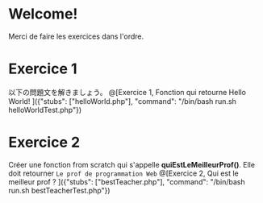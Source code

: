 # Welcome!

Merci de faire les exercices dans l'ordre.

# Exercice 1

以下の問題文を解きましょう。
@[Exercice 1, Fonction qui retourne Hello World! ]({"stubs": ["helloWorld.php"], "command": "/bin/bash run.sh helloWorldTest.php"})

# Exercice 2

Créer une fonction from scratch qui s'appelle **quiEstLeMeilleurProf()**. Elle doit retourner `Le prof de programmation Web`
@[Exercice 2, Qui est le meilleur prof ? ]({"stubs": ["bestTeacher.php"], "command": "/bin/bash run.sh bestTeacherTest.php"})

